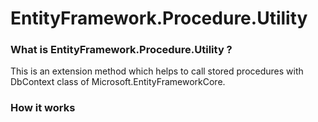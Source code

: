 # EntityFramework.Procedure.Utility

### What is EntityFramework.Procedure.Utility ?
This is an extension method which helps to call stored procedures with DbContext class of Microsoft.EntityFrameworkCore. 

### How it works

